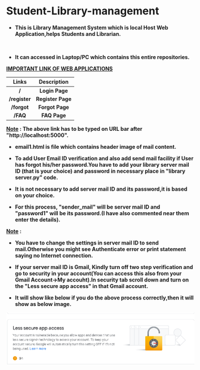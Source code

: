 # Student-Library-management

<b>
  
* This is Library Management System which is local Host Web Application,helps Students and Librarian.
<br>
  
  
* It can accessed in Laptop/PC which contains this entire repositories.


<ins>IMPORTANT LINK OF WEB APPLICATIONS</ins>

| Links         | Description     |
|:-------------:|:---------------:|
| /             | Login Page      | 
| /register     | Register Page   |
| /forgot       | Forgot Page     |
| /FAQ          | FAQ Page        |


<ins>Note</ins> : The above link has to be typed on URL bar after "http://localhost:5000". 

* email1.html is file which contains header image of mail content.


* To add User Email ID verification and also add send mail facility if User has forgot his/her password.You have to add your library server mail ID (that is your choice) and password in necessary place in "library server.py" code.

* It is not necessary to add server mail ID and its password,it is based on your choice.

* For this process, "sender_mail" will be server mail ID and "password1" will be its password.(I have also commented near them enter the details).  

<ins>Note</ins> :

* You have to change the settings in server mail ID to send mail.Otherwise you might see Authenticate error or print statement saying no Internet connection. 

* If your server mail ID is Gmail, Kindly turn off two step verification and go to security in your account(You can access this also from your Gmail Account->My accouht).In security tab scroll down and turn on the "Less secure app access" in that Gmail account.

* It will show like below if you do the above process correctly,then it will show as below image.<br>


<b>

![ScreenShot](https://github.com/Vikash15081999/Student-Library-management/blob/master/LESS%20SECURE.png)



 
 

